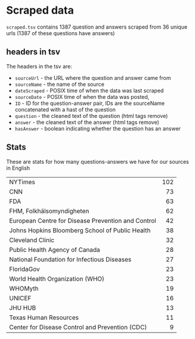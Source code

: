 # Scraped data

`scraped.tsv` contains 1387 question and answers scraped from 36 unique urls (1387 of these questions have answers)

## headers in tsv
The headers in the tsv are:

- `sourceUrl` - the URL where the question and answer came from
- `sourceName` - the name of the source
- `dateScraped` - POSIX time of when the data was last scraped
- `sourceDate` - POSIX time of when the data was posted,
- `ID` - ID for the question-answer pair, IDs are the sourceName concatenated with a hast of the question
- `question` - the cleaned text of the question (html tags remove)
- `answer` - the cleaned text of the answer (html tags remove)
- `hasAnswer` - boolean indicating whether the question has an answer

## Stats

These are stats for how many questions-answers we have for our sources
in English

|                                                    |   |
|:---------------------------------------------------|-------------:|
| NYTimes                                            |          102 |
| CNN                                                |           73 |
| FDA                                                |           63 |
| FHM, Folkhälsomyndigheten                          |           62 |
| European Centre for Disease Prevention and Control |           42 |
| Johns Hopkins Bloomberg School of Public Health    |           38 |
| Cleveland Clinic                                   |           32 |
| Public Health Agency of Canada                     |           28 |
| National Foundation for Infectious Diseases        |           27 |
| FloridaGov                                         |           23 |
| World Health Organization (WHO)                    |           23 |
| WHOMyth                                            |           19 |
| UNICEF                                             |           16 |
| JHU HUB                                            |           13 |
| Texas Human Resources                              |           11 |
| Center for Disease Control and Prevention (CDC)    |            9 |
